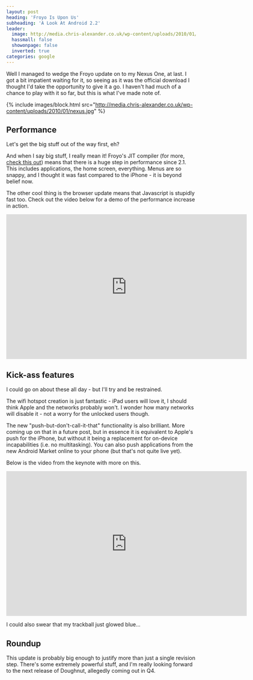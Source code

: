 ```yaml
---
layout: post
heading: 'Froyo Is Upon Us'
subheading: 'A Look At Android 2.2'
leader:
  image: http://media.chris-alexander.co.uk/wp-content/uploads/2010/01/nexus.jpg
  hassmall: false
  showonpage: false
  inverted: true
categories: google
---
```


Well I managed to wedge the Froyo update on to my Nexus One, at last. I got a bit impatient waiting for it, so seeing as it was the official download I thought I'd take the opportunity to give it a go. I haven't had much of a chance to play with it so far, but this is what I've made note of.

{% include images/block.html src="http://media.chris-alexander.co.uk/wp-content/uploads/2010/01/nexus.jpg" %}

## Performance

Let's get the big stuff out of the way first, eh?

And when I say big stuff, I really mean it! Froyo's JIT compiler (for more, [check this out](http://www.intomobile.com/2010/05/12/android-2-2-benchmarked-450-faster-than-2-1.html)) means that there is a huge step in performance since 2.1. This includes applications, the home screen, everything. Menus are so snappy, and I thought it was fast compared to the iPhone - it is beyond belief now.

The other cool thing is the browser update means that Javascript is stupidly fast too. Check out the video below for a demo of the performance increase in action.

<span class="youtube"><iframe title="YouTube video player" class="youtube-player" type="text/html" width="640" height="385" src="http://www.youtube.com/embed/HfwqjGT0SiA?wmode=transparent&amp;fs=1&amp;hl=en&amp;modestbranding=1&amp;iv_load_policy=3&amp;showsearch=0&amp;rel=0&amp;theme=dark&amp;hd=1" frameborder="0" allowfullscreen=""> </iframe></span>

## Kick-ass features

I could go on about these all day - but I'll try and be restrained.

The wifi hotspot creation is just fantastic - iPad users will love it, I should think Apple and the networks probably won't. I wonder how many networks will disable it - not a worry for the unlocked users though.

The new "push-but-don't-call-it-that" functionality is also brilliant. More coming up on that in a future post, but in essence it is equivalent to Apple's push for the iPhone, but without it being a replacement for on-device incapabilities (i.e. no multitasking). You can also push applications from the new Android Market online to your phone (but that's not quite live yet).

Below is the video from the keynote with more on this.

<span class="youtube"><iframe title="YouTube video player" class="youtube-player" type="text/html" width="640" height="385" src="http://www.youtube.com/embed/89xc_1Vv69k?wmode=transparent&amp;fs=1&amp;hl=en&amp;modestbranding=1&amp;iv_load_policy=3&amp;showsearch=0&amp;rel=0&amp;theme=dark&amp;hd=1" frameborder="0" allowfullscreen=""> </iframe></span>

I could also swear that my trackball just glowed blue...

## Roundup

This update is probably big enough to justify more than just a single revision step. There's some extremely powerful stuff, and I'm really looking forward to the next release of Doughnut, allegedly coming out in Q4.
